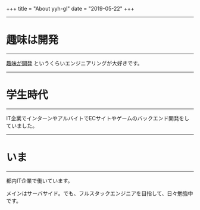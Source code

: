 +++
title = "About yyh-gl"
date = "2019-05-22"
+++

---
# 趣味は開発
---

<u>趣味が開発</u> というくらいエンジニアリングが大好きです。

---
# 学生時代
---

IT企業でインターンやアルバイトでECサイトやゲームのバックエンド開発をしていました。


---
# いま
---

都内IT企業で働いています。

メインはサーバサイド。でも、フルスタックエンジニアを目指して、日々勉強中です。


